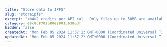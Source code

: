 ```yaml
---
title: "Store data to IPFS"
slug: "storeipfs"
excerpt: "<h4>2 credits per API call. Only files up to 50MB are available for storing.</h4><br/>\n<p>Stores file on the IPFS. We are leveraging <a href=\"https://web3.storage/\" target=\"_blank\">web3.storage</a> from <a href=\"https://protocol.ai/\" target=\"_blank\">Protocol Labs</a> for free storage on the IPFS.</p>"
category: 65c0c8703a8063001c639edf
hidden: false
createdAt: "Mon Feb 05 2024 11:37:22 GMT+0000 (Coordinated Universal Time)"
updatedAt: "Mon Feb 05 2024 11:37:22 GMT+0000 (Coordinated Universal Time)"
---
```

